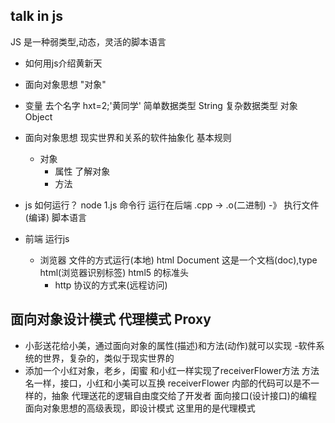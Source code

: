 ## talk in js
  JS 是一种弱类型,动态，灵活的脚本语言
 - 如何用js介绍黄新天
 - 面向对象思想
  "对象"
 - 变量
 去个名字 hxt=2;'黄同学'  简单数据类型 String
 复杂数据类型   对象  Object
- 面向对象思想 
  现实世界和关系的软件抽象化
  基本规则  
  - 对象
    - 属性 了解对象
    - 方法 
- js 如何运行？
 node 1.js 命令行 运行在后端
 .cpp -> .o(二进制) -》 执行文件 (编译)
 脚本语言


- 前端 运行js
  - 浏览器  文件的方式运行(本地)
   html Document
     <!DOCTYPE html>  这是一个文档(doc),type html(浏览器识别标签)
     html5 的标准头
    - http 协议的方式来(远程访问)


## 面向对象设计模式 代理模式 Proxy 
 - 小彭送花给小美，通过面向对象的属性(描述)和方法(动作)就可以实现
 -软件系统的世界，复杂的，类似于现实世界的
 - 添加一个小红对象，老乡，闺蜜
   和小红一样实现了receiverFlower方法
   方法名一样，接口，小红和小美可以互换
   receiverFlower 内部的代码可以是不一样的，抽象
   代理送花的逻辑自由度交给了开发者
   面向接口(设计接口)的编程  面向对象思想的高级表现，即设计模式
   这里用的是代理模式